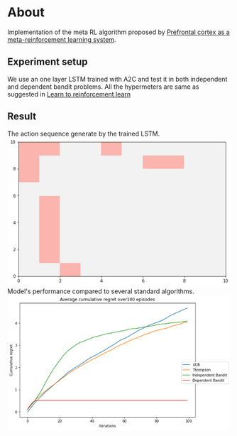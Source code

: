 # About
Implementation of the meta RL algorithm proposed by [Prefrontal cortex as a meta-reinforcement learning system](https://www.nature.com/articles/s41593-018-0147-8).

## Experiment setup
We use an one layer LSTM trained with A2C and test it in both independent and dependent bandit problems. All the hypermeters are same as 
suggested in [Learn to reinforcement learn](https://arxiv.org/abs/1611.05763)

## Result
The action sequence generate by the trained LSTM.
![Action sequence](./assets/actions.png)
Model's performance compared to several standard algorithms.
![Performance](./assets/performance.png)

